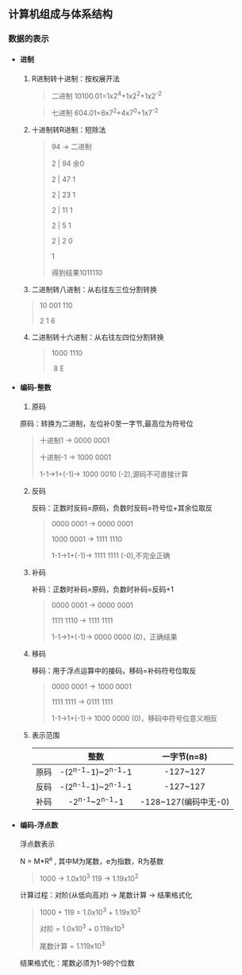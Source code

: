 ## 计算机组成与体系结构

### 数据的表示

- #### 进制

  1. R进制转十进制：按权展开法
      
      > 二进制 10100.01=1x2<sup>4</sup>+1x2<sup>2</sup>+1x2<sup>-2</sup>

      > 七进制     604.01=6x7<sup>2</sup>+4x7<sup>0</sup>+1x7<sup>-2</sup>
      
  2. 十进制转R进制：短除法

      > 94 -> 二进制
      >
      > 2 | 94  余0
      >
      > 2 | 47      1
      >
      > 2 | 23      1
      >
      > 2 | 11      1
      >
      > 2 | 5        1
      >
      > 2 | 2        0
      >
      > 1
      >
      > 得到结果1011110

  3. 二进制转八进制：从右往左三位分割转换

    > 10 001 110
    >
    >  2	1	6

  4. 二进制转十六进制：从右往左四位分割转换

      > 1000 1110
      >
      > ​	8		E

- #### 编码-整数
	
	1. 原码
	 
	原码：转换为二进制，左位补0至一字节,最高位为符号位
	
	> 十进制1  -> 0000 0001
	>
	 > 十进制-1 -> 1000 0001
	 >
	 > 1-1->1+(-1)-> 1000 0010 (-2),源码不可直接计算
	 
	2. 反码
	
	   反码：正数时反码=原码，负数时反码=符号位+其余位取反
	
	   > 0000 0001  -> 0000 0001
	   >
	   > 1000 0001  -> 1111 1110
	   >
	   > 1-1->1+(-1)-> 1111 1111 (-0),不完全正确
	
	3. 补码
	
	   补码：正数时补码=原码，负数时补码=反码+1
	
	   > 0000 0001  -> 0000 0001
	   >
	   > 1111 1110  -> 1111 1111
	   >
	   > 1-1->1+(-1)-> 0000 0000 (0)，正确结果
	
	4. 移码
	
	   移码：用于浮点运算中的接码，移码=补码符号位取反
	
	   > 0000 0001  -> 1000 0001
	   >
	   > 1111 1111  -> 0111 1111
	   >
	   > 1-1->1+(-1)-> 1000 0000 (0)，移码中符号位意义相反
	
	5. 表示范围
	
	   |      |                  整数                  |     一字节(n=8)      |
	   | ---- | :------------------------------------: | :------------------: |
	   | 原码 | -(2<sup>n-1</sup>-1)~2<sup>n-1</sup>-1 |       -127~127       |
	   | 反码 | -(2<sup>n-1</sup>-1)~2<sup>n-1</sup>-1 |       -127~127       |
	   | 补码 |   -2<sup>n-1</sup>~2<sup>n-1</sup>-1   | -128~127(编码中无-0) |
	
	
	
- #### 编码-浮点数

   浮点数表示
   
   N = M*R<sup>e</sup>  , 其中M为尾数，e为指数，R为基数
   
   > 1000 -> 1.0x10<sup>3</sup>    119 -> 1.19x10<sup>2</sup> 
   
   计算过程：对阶(从低向高对)  ->  尾数计算  -> 结果格式化
   
   > 1000 + 119  = 1.0x10<sup>3</sup> + 1.19x10<sup>2</sup> 
   >
   >  对阶	  = 1.0x10<sup>3</sup> + 0.119x10<sup>3</sup> 
   >
   > 尾数计算  = 1.119x10<sup>3</sup> 
   
   结果格式化：尾数必须为1-9的个位数

  